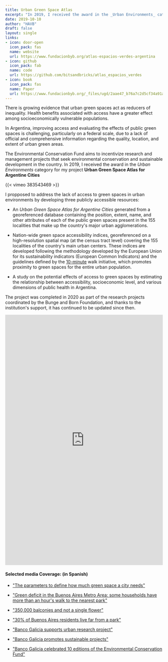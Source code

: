 ```yaml
---
title: Urban Green Space Atlas
excerpt: "In 2019, I received the award in the _Urban Environments_ category for my project _Urban Green Space Atlas for Argentine Cities_."
date: 2019-10-10
author: "HAVB"
draft: false
layout: single
links:
- icon: door-open
  icon_pack: fas
  name: website
  url: https://www.fundacionbyb.org/atlas-espacios-verdes-argentina
- icon: github
  icon_pack: fab
  name: code
  url: https://github.com/bitsandbricks/atlas_espacios_verdes
- icon: book
  icon_pack: fas
  name: Paper
  url: https://www.fundacionbyb.org/_files/ugd/2aae47_b76a7c2d5cf34a91a1342bc69bb09e95.pdf?index=true
---
```


There is growing evidence that urban green spaces act as reducers of inequality. Health benefits associated with access have a greater effect among socioeconomically vulnerable populations.

In Argentina, improving access and evaluating the effects of public green spaces is challenging, particularly on a federal scale, due to a lack of official and comprehensive information regarding the quality, location, and extent of urban green areas.

The Environmental Conservation Fund aims to incentivize research and management projects that seek environmental conservation and sustainable development in the country. In 2019, I received the award in the _Urban Environments_ category for my project **Urban Green Space Atlas for Argentine Cities**


{{< vimeo 383543469 >}}

I propposed to address the lack of access to green spaces in urban environments by developing three publicly accessible resources:

* An _Urban Green Space Atlas for Argentine Cities_ generated from a georeferenced database containing the position, extent, name, and other attributes of each of the public green spaces present in the 155 localities that make up the country's major urban agglomerations.

* Nation-wide green space accessibility indices, georeferenced on a high-resolution spatial map (at the census tract level) covering the 155 localities of the country's main urban centers. These indices are developed following the methodology developed by the European Union for its sustainability indicators (European Common Indicators) and the guidelines defined by the [10-minute](https://10minutewalk.org/) walk initiative, which promotes proximity to green spaces for the entire urban population.

* A study on the potential effects of access to green spaces by estimating the relationship between accessibility, socioeconomic level, and various dimensions of public health in Argentina.


The project was completed in 2020 as part of the research projects coordinated by the Bunge and Born Foundation, and thanks to the institution's support, it has continued to be updated since then.


<iframe height="800" width="100%" frameborder="no" src="https://acceso.shinyapps.io/espacios_verdes/"> </iframe>


#### Selected media Coverage: (in Spanish)

* ["The parameters to define how much green space a city needs"](https://www.lanacion.com.ar/revista-brando/los-parametros-para-definir-cuantos-espacios-verdes-necesita-una-ciudad-nid03122021/)

* ["Green deficit in the Buenos Aires Metro Area: some households have more than an hour's walk to the nearest park"](https://www.eldiarioar.com/sociedad/deficit-verde-amba-hogares-hora-caminata-plaza-cercana_1_8213053.html)

* ["350,000 balconies and not a single flower"](https://anccom.sociales.uba.ar/tag/espacios-verdes/)

* ["30% of Buenos Aires residents live far from a park"](https://www.nueva-ciudad.com.ar/notas/202006/43936-el-30-de-los-portenos-vive-lejos-de-una-plaza.html)

* ["Banco Galicia supports urban research project"](http://calidadempresaria.net/2019/10/17/banco-galicia-acompana-proyecto-de-investigacion-urbanistica/)

* ["Banco Galicia promotes sustainable projects"](https://www.eleconomista.com.ar/2019-10-banco-galicia-promueve-proyectos-sustentables/)

* ["Banco Galicia celebrated 10 editions of the Environmental Conservation Fund"](https://www.economis.com.ar/banco-galicia-celebro-las-10-ediciones-del-fondo-para-la-conservacion-ambiental/)
